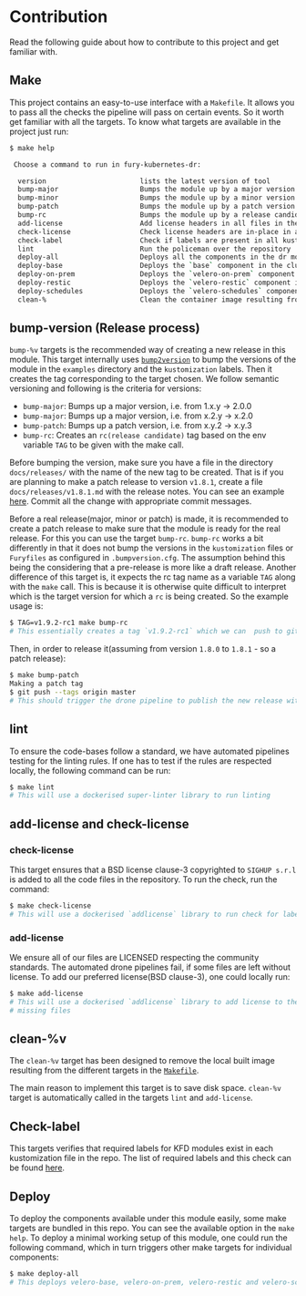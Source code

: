 # Contribution

Read the following guide about how to contribute to this project and get
familiar with.

## Make

This project contains an easy-to-use interface with a `Makefile`. It allows you
to pass all the checks the pipeline will pass on certain events. So it worth get
familiar with all the targets. To know what targets are available in the project
just run:

```bash
$ make help

 Choose a command to run in fury-kubernetes-dr:

  version                       lists the latest version of tool
  bump-major                    Bumps the module up by a major version
  bump-minor                    Bumps the module up by a minor version
  bump-patch                    Bumps the module up by a patch version
  bump-rc                       Bumps the module up by a release candidate (this only adds a tag, and not bump the version in labels)
  add-license                   Add license headers in all files in the project
  check-license                 Check license headers are in-place in all files in the project
  check-label                   Check if labels are present in all kustomization files
  lint                          Run the policeman over the repository
  deploy-all                    Deploys all the components in the dr module (with velero-on-prem)
  deploy-base                   Deploys the `base` component in the cluster
  deploy-on-prem                Deploys the `velero-on-prem` component in the cluster
  deploy-restic                 Deploys the `velero-restic` component in the cluster
  deploy-schedules              Deploys the `velero-schedules` component in the cluster
  clean-%                       Clean the container image resulting from another target.
```

## bump-version (Release process)

`bump-%v` targets is the recommended way of creating a new release in this
module. This target internally uses
[`bump2version`](https://github.com/c4urself/bump2version/#installation) to bump
the versions of the module in the `examples` directory and the `kustomization`
labels. Then it creates the tag corresponding to the target chosen. We follow
semantic versioning and following is the criteria for versions:

- `bump-major`: Bumps up a major version, i.e. from 1.x.y -> 2.0.0
- `bump-major`: Bumps up a major version, i.e. from x.2.y -> x.2.0
- `bump-patch`: Bumps up a patch version, i.e. from x.y.2 -> x.y.3
- `bump-rc`: Creates an `rc(release candidate)` tag based on the env
  variable `TAG` to be given with the make call.

Before bumping the version, make sure you have a file in the directory
`docs/releases/` with the name of the new tag to be created. That is if you are
planning to make a patch release to version `v1.8.1`, create a file
`docs/releases/v1.8.1.md` with the release notes. You can see an example
[here](releases/v1.8.0.md). Commit all the change with appropriate commit messages.

Before a real release(major, minor or patch) is made, it is recommended
to create a patch release to make sure that the module is ready for the
real release. For this you can use the target `bump-rc`.
`bump-rc` works a bit differently in that it does not bump the versions in the
`kustomization` files or `Furyfiles` as configured in `.bumpversion.cfg`. The
assumption behind this being the considering that a pre-release is more like a
draft release. Another difference of this target is, it expects the rc tag name as
a variable `TAG` along with the `make` call. This is because it is otherwise
quite difficult to interpret which is the target version for which a `rc` is
being created. So the example usage is:

```bash
$ TAG=v1.9.2-rc1 make bump-rc
# This essentially creates a tag `v1.9.2-rc1` which we can  push to github to create a pre-release
```

Then, in order to release it(assuming from version `1.8.0` to `1.8.1` - so a
patch release):

```bash
$ make bump-patch
Making a patch tag
$ git push --tags origin master
# This should trigger the drone pipeline to publish the new release with the release notes from the file created.
```

## lint

To ensure the code-bases follow a standard, we have automated pipelines testing
for the linting rules. If one has to test if the rules are respected locally,
the following command can be run:

```bash
$ make lint
# This will use a dockerised super-linter library to run linting
```

## add-license and check-license

### check-license

This target ensures that a BSD license clause-3 copyrighted to `SIGHUP
s.r.l` is added to all the code files in the repository. To run the
check, run the command:

```bash
$ make check-license
# This will use a dockerised `addlicense` library to run check for labels
```

### add-license

We ensure all of our files are LICENSED respecting the community standards. The
automated drone pipelines fail, if some files are left without license. To add
our preferred license(BSD clause-3), one could locally run:

```bash
$ make add-license
# This will use a dockerised `addlicense` library to add license to the
# missing files
```

## clean-%v

The `clean-%v` target has been designed to remove the local built image
resulting from the different targets in the [`Makefile`](Makefile).

The main reason to implement this target is to save disk space. `clean-%v`
target is automatically called in the targets `lint` and `add-license`.

## Check-label

This targets verifies that required labels for KFD modules exist in each
kustomization file in the repo. The list of required labels and this
check can be found
[here](https://github.com/sighupio/ci-commons/blob/main/conftest/kustomization/kfd-labels.md).

## Deploy

To deploy the components available under this module easily, some make targets
are bundled in this repo. You can see the available option in the `make help`.
To deploy a minimal working setup of this module, one could run the following
command, which in turn triggers other make targets for individual components:

```bash
$ make deploy-all
# This deploys velero-base, velero-on-prem, velero-restic and velero-schedules
```
